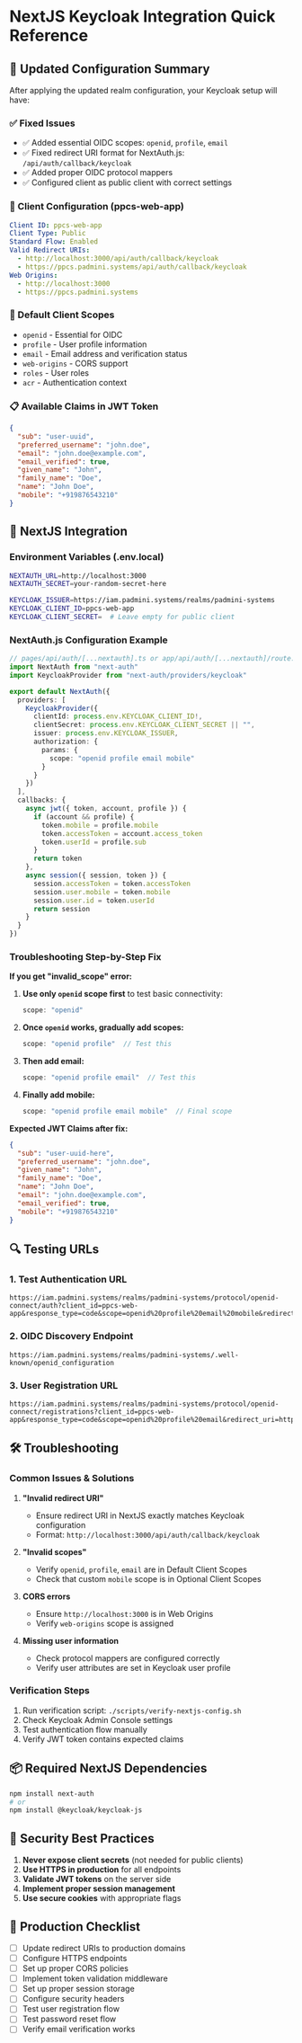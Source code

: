 # NextJS Keycloak Integration Quick Reference

## 🔧 Updated Configuration Summary

After applying the updated realm configuration, your Keycloak setup will have:

### ✅ Fixed Issues
- ✅ Added essential OIDC scopes: `openid`, `profile`, `email`
- ✅ Fixed redirect URI format for NextAuth.js: `/api/auth/callback/keycloak`
- ✅ Added proper OIDC protocol mappers
- ✅ Configured client as public client with correct settings

### 🎯 Client Configuration (ppcs-web-app)
```yaml
Client ID: ppcs-web-app
Client Type: Public
Standard Flow: Enabled
Valid Redirect URIs: 
  - http://localhost:3000/api/auth/callback/keycloak
  - https://ppcs.padmini.systems/api/auth/callback/keycloak
Web Origins:
  - http://localhost:3000
  - https://ppcs.padmini.systems
```

### 🔑 Default Client Scopes
- `openid` - Essential for OIDC
- `profile` - User profile information
- `email` - Email address and verification status
- `web-origins` - CORS support
- `roles` - User roles
- `acr` - Authentication context

### 📋 Available Claims in JWT Token
```json
{
  "sub": "user-uuid",
  "preferred_username": "john.doe",
  "email": "john.doe@example.com", 
  "email_verified": true,
  "given_name": "John",
  "family_name": "Doe",
  "name": "John Doe",
  "mobile": "+919876543210"
}
```

## 🚀 NextJS Integration

### Environment Variables (.env.local)
```bash
NEXTAUTH_URL=http://localhost:3000
NEXTAUTH_SECRET=your-random-secret-here

KEYCLOAK_ISSUER=https://iam.padmini.systems/realms/padmini-systems
KEYCLOAK_CLIENT_ID=ppcs-web-app
KEYCLOAK_CLIENT_SECRET=  # Leave empty for public client
```

### NextAuth.js Configuration Example
```typescript
// pages/api/auth/[...nextauth].ts or app/api/auth/[...nextauth]/route.ts
import NextAuth from "next-auth"
import KeycloakProvider from "next-auth/providers/keycloak"

export default NextAuth({
  providers: [
    KeycloakProvider({
      clientId: process.env.KEYCLOAK_CLIENT_ID!,
      clientSecret: process.env.KEYCLOAK_CLIENT_SECRET || "",
      issuer: process.env.KEYCLOAK_ISSUER,
      authorization: {
        params: {
          scope: "openid profile email mobile"
        }
      }
    })
  ],
  callbacks: {
    async jwt({ token, account, profile }) {
      if (account && profile) {
        token.mobile = profile.mobile
        token.accessToken = account.access_token
        token.userId = profile.sub
      }
      return token
    },
    async session({ session, token }) {
      session.accessToken = token.accessToken
      session.user.mobile = token.mobile
      session.user.id = token.userId
      return session
    }
  }
})
```

### Troubleshooting Step-by-Step Fix

**If you get "invalid_scope" error:**

1. **Use only `openid` scope first** to test basic connectivity:
   ```typescript
   scope: "openid"
   ```

2. **Once `openid` works, gradually add scopes:**
   ```typescript
   scope: "openid profile"  // Test this
   ```

3. **Then add email:**
   ```typescript
   scope: "openid profile email"  // Test this
   ```

4. **Finally add mobile:**
   ```typescript
   scope: "openid profile email mobile"  // Final scope
   ```

**Expected JWT Claims after fix:**
```json
{
  "sub": "user-uuid-here",
  "preferred_username": "john.doe", 
  "given_name": "John",
  "family_name": "Doe",
  "name": "John Doe",
  "email": "john.doe@example.com",
  "email_verified": true,
  "mobile": "+919876543210"
}
```

## 🔍 Testing URLs

### 1. Test Authentication URL
```
https://iam.padmini.systems/realms/padmini-systems/protocol/openid-connect/auth?client_id=ppcs-web-app&response_type=code&scope=openid%20profile%20email%20mobile&redirect_uri=http://localhost:3000/api/auth/callback/keycloak
```

### 2. OIDC Discovery Endpoint
```
https://iam.padmini.systems/realms/padmini-systems/.well-known/openid_configuration
```

### 3. User Registration URL
```
https://iam.padmini.systems/realms/padmini-systems/protocol/openid-connect/registrations?client_id=ppcs-web-app&response_type=code&scope=openid%20profile%20email&redirect_uri=http://localhost:3000/api/auth/callback/keycloak
```

## 🛠️ Troubleshooting

### Common Issues & Solutions

1. **"Invalid redirect URI"**
   - Ensure redirect URI in NextJS exactly matches Keycloak configuration
   - Format: `http://localhost:3000/api/auth/callback/keycloak`

2. **"Invalid scopes"**
   - Verify `openid`, `profile`, `email` are in Default Client Scopes
   - Check that custom `mobile` scope is in Optional Client Scopes

3. **CORS errors**
   - Ensure `http://localhost:3000` is in Web Origins
   - Verify `web-origins` scope is assigned

4. **Missing user information**
   - Check protocol mappers are configured correctly
   - Verify user attributes are set in Keycloak user profile

### Verification Steps
1. Run verification script: `./scripts/verify-nextjs-config.sh`
2. Check Keycloak Admin Console settings
3. Test authentication flow manually
4. Verify JWT token contains expected claims

## 📦 Required NextJS Dependencies

```bash
npm install next-auth
# or
npm install @keycloak/keycloak-js
```

## 🔐 Security Best Practices

1. **Never expose client secrets** (not needed for public clients)
2. **Use HTTPS in production** for all endpoints
3. **Validate JWT tokens** on the server side
4. **Implement proper session management**
5. **Use secure cookies** with appropriate flags

## 🎯 Production Checklist

- [ ] Update redirect URIs to production domains
- [ ] Configure HTTPS endpoints
- [ ] Set up proper CORS policies
- [ ] Implement token validation middleware
- [ ] Set up proper session storage
- [ ] Configure security headers
- [ ] Test user registration flow
- [ ] Test password reset flow
- [ ] Verify email verification works
